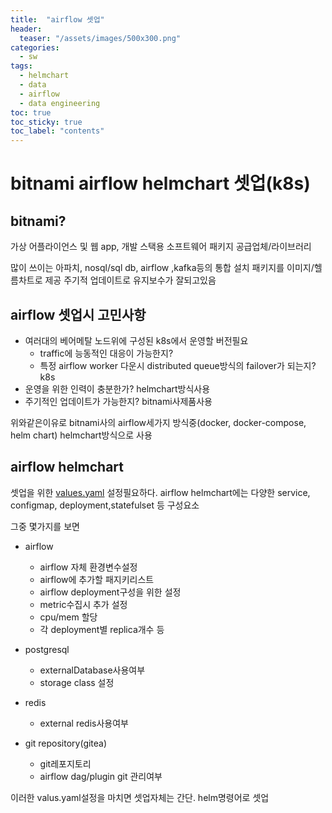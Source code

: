 ```yaml
---
title:  "airflow 셋업"
header:
  teaser: "/assets/images/500x300.png"
categories: 
  - sw
tags:
  - helmchart
  - data
  - airflow
  - data engineering
toc: true
toc_sticky: true
toc_label: "contents"
---
```



bitnami airflow helmchart 셋업(k8s)
=================================================

bitnami?
-------

가상 어플라이언스 및 웹 app, 개발 스택용 소프트웨어 패키지
공급업체/라이브러리

많이 쓰이는 아파치, nosql/sql db, airflow ,kafka등의 
통합 설치 패키지를 이미지/헬름차트로 제공
주기적 업데이트로 유지보수가 잘되고있음


airflow 셋업시 고민사항
---
- 여러대의 베어메탈 노드위에 구성된 k8s에서 운영할 버전필요
  - traffic에 능동적인 대응이 가능한지? 
  - 특정 airflow worker 다운시 distributed queue방식의 failover가 되는지? k8s
- 운영을 위한 인력이 충분한가? helmchart방식사용 
- 주기적인 업데이트가 가능한지? bitnami사제품사용

위와같은이유로 bitnami사의 airflow세가지 방식중(docker, docker-compose, helm chart)
helmchart방식으로 사용


airflow helmchart 
---
셋업을 위한 [values.yaml](https://github.com/bitnami/charts/tree/master/bitnami/airflow) 설정필요하다.
airflow helmchart에는
다양한 service, configmap, deployment,statefulset 등 구성요소

그중 몇가지를 보면

- airflow
  - airflow 자체 환경변수설정
  - airflow에 추가할 패지키리스트
  - airflow deployment구성을 위한 설정
  - metric수집시 추가 설정
  - cpu/mem 할당
  - 각 deployment별 replica개수 등

- postgresql
  - externalDatabase사용여부
  - storage class 설정
- redis
  - external redis사용여부
- git repository(gitea)
  - git레포지토리
  - airflow dag/plugin git 관리여부


이러한 valus.yaml설정을 마치면 셋업자체는 간단.
helm명령어로 셋업










